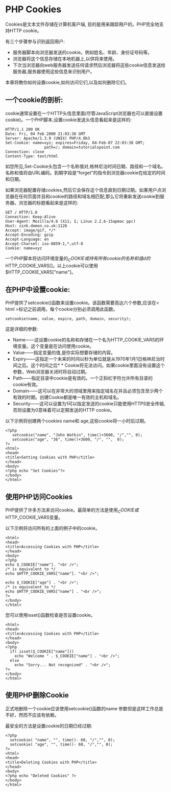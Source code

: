 # PHP Cookies

Cookies是文本文件存储在计算机客户端, 目的是用来跟踪用户的。PHP完全地支持HTTP cookie。

有三个步骤参与识别返回用户: 　
　　　

* 服务器脚本向浏览器发送的cookie。例如姓名、年龄、身份证号码等。　　　　
* 浏览器将这个信息存储在本地机器上,以供将来使用。　　　　
* 下次当浏览器向web服务器发送任何请求然后浏览器将这些cookie信息发送给服务器,服务器使用这些信息来识别用户。

本章将教你如何设置cookie,如何访问它们,以及如何删除它们。

## 一个cookie的剖析:
cookie通常设置在一个HTTP头信息里面(尽管JavaScript浏览器也可以直接设置cookie)。一个PHP脚本,设置cookie发送头信息看起来是这样的:

	HTTP/1.1 200 OK
	Date: Fri, 04 Feb 2000 21:03:38 GMT
	Server: Apache/1.3.9 (UNIX) PHP/4.0b3
	Set-Cookie: name=xyz; expires=Friday, 04-Feb-07 22:03:38 GMT; 
	                 path=/; domain=tutorialspoint.com
	Connection: close
	Content-Type: text/html

如您所见,Set-Cookie头包含一个名称值对,格林尼治时间日期、路径和一个域名。名称和值将由URL编码。到期字段是“forget”的指令到浏览器cookie在给定的时间和日期。

如果浏览器配置存储cookies,然后它会保存这个信息直到日期过期。如果用户点浏览器在任何页面并且和cookie的路径和域名相匹配,那么它将重新发送cookie到服务器。浏览器的标题看起来是这样的:

	GET / HTTP/1.0
	Connection: Keep-Alive
	User-Agent: Mozilla/4.6 (X11; I; Linux 2.2.6-15apmac ppc)
	Host: zink.demon.co.uk:1126
	Accept: image/gif, */*
	Accept-Encoding: gzip
	Accept-Language: en
	Accept-Charset: iso-8859-1,*,utf-8
	Cookie: name=xyz

一个PHP脚本将访问环境变量的$_COOKIE或持有所有cookie的名称和值d的$HTTP_COOKIE_VARS[]。以上cookie可以使用$HTTP_COOKIE_VARS["name"]。

## 在PHP中设置cookie:

PHP提供了setcookie()函数来设置cookie。该函数需要高达六个参数,应该在< html >标记之前调用。每个cookie分别必须调用此函数。
	
	setcookie(name, value, expire, path, domain, security);
这是详细的参数: 　
　　　

* Name——这设置cookie的名称和存储在一个名为HTTP_COOKIE_VARS的环境变量。这个变量是在访问使用cookie。　　　　
* Value——指定变量的值,是你实际想要存储的内容。　　　　
* Expiry——这指定一个未来的时间以秒为单位就是从1970年1月1日格林尼治时间之后。这个时间之后* * Cookie将无法访问。如果cookie里面没有设置这个参数，Web浏览器关闭时将自动过期。　　　　
* Path——指定目录中cookie是有效的。一个正斜杠字符允许所有目录的cookie有效。　　　　
* Domain——这可以在非常大的领域里用来指定域名在并且必须包含至少两个有效的时期。创建Cookie都是唯一有效的主机和域名。
* Security——这可以设置为1可以指定发送的cookie只能使用HTTPS安全传输,否则设置为0意味着可以定期发送的HTTP cookie。

以下示例将创建两个cookies name和 age,这些cookie将一小时后过期。

	<?php
	   setcookie("name", "John Watkin", time()+3600, "/","", 0);
	   setcookie("age", "36", time()+3600, "/", "",  0);
	?>
	<html>
	<head>
	<title>Setting Cookies with PHP</title>
	</head>
	<body>
	<?php echo "Set Cookies"?>
	</body>
	</html>

## 使用PHP访问Cookies 
PHP提供了许多方法来访问cookie。最简单的方法是使用$_COOKIE或$HTTP_COOKIE_VARS变量。

以下示例将访问所有的上面的例子中的cookie。

	<html>
	<head>
	<title>Accessing Cookies with PHP</title>
	</head>
	<body>
	<?php
	echo $_COOKIE["name"]. "<br />";
	/* is equivalent to */
	echo $HTTP_COOKIE_VARS["name"]. "<br />";
	
	echo $_COOKIE["age"] . "<br />";
	/* is equivalent to */
	echo $HTTP_COOKIE_VARS["name"] . "<br />";
	?>
	</body>
	</html>
您可以使用isset()函数检查是否设置cookie。

	<html>
	<head>
	<title>Accessing Cookies with PHP</title>
	</head>
	<body>
	<?php
	  if( isset($_COOKIE["name"]))
	    echo "Welcome " . $_COOKIE["name"] . "<br />";
	  else
	    echo "Sorry... Not recognized" . "<br />";
	?>
	</body>
	</html>
## 使用PHP删除Cookie
正式地删除一个cookie应该使用setcookie()函数的name 参数但是这样工作总是不好，然而不应该有依赖。

最安全的方法是设置cookie的日期已经过期:

	<?php
	  setcookie( "name", "", time()- 60, "/","", 0);
	  setcookie( "age", "", time()- 60, "/","", 0);
	?>
	<html>
	<head>
	<title>Deleting Cookies with PHP</title>
	</head>
	<body>
	<?php echo "Deleted Cookies" ?>
	</body>
	</html>